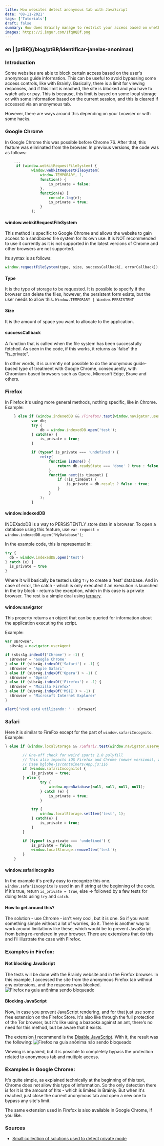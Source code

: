 ```yaml
---
title: How websites detect anonymous tab with JavaScript
date: '08-11-2021'
tags: ['Tutorials']
draft: false
summary: How does Brainly manage to restrict your access based on whether your tab is anonymous or not?
images: https://i.imgur.com/1fq8QBf.png
---
```


<h3>en | [ptBR](/blog/ptBR/identificar-janelas-anonimas)</h3>

### Introduction

Some websites are able to block certain access based on the user's anonymous guide information. This can be useful to avoid bypassing some access controls, like with Brainly. Basically, there is a limit for viewing responses, and if this limit is reached, the site is blocked and you have to watch ads or pay. This is because, this limit is based on some local storage or with some information based on the current session, and this is cleared if accessed via an anonymous tab.

However, there are ways around this depending on your browser or with some hacks.

### Google Chrome

In Google Chrome this was possible before Chrome 76. After that, this feature was eliminated from the browser. In previous versions, the code was as follows:

```javascript
    ...
     if (window.webkitRequestFileSystem) {
	        window.webkitRequestFileSystem(
	            window.TEMPORARY, 1,
	            function() {
	                is_private = false;
	            },
	            function(e) {
	                console.log(e);
	                is_private = true;
	            }
	        );
```

#### window.webkitRequestFileSystem

This method is specific to Google Chrome and allows the website to gain access to a sandboxed file system for its own use. It is NOT recommended to use it currently as it is not supported in the latest versions of Chrome and other browsers are not supported.

Its syntax is as follows:

```javascript
window.requestFileSystem(type, size, successCallback[, errorCallback]);
```

#### Type

It is the type of storage to be requested. It is possible to specify if the browser can delete the files, however, the persistent form exists, but the user needs to allow this. `Window.TEMPORARY | Window.PERSISTENT`

#### Size

It is the amount of space you want to allocate to the application.

#### successCallback

A function that is called when the file system has been successfully fetched. As seen in the code, if this works, it returns as 'false' the "is_private".

In other words, it is currently not possible to do the anonymous guide-based type of treatment with Google Chrome, consequently, with Chromium-based browsers such as Opera, Microsoft Edge, Brave and others.

### Firefox

In Firefox it's using more general methods, nothing specific, like in Chrome. Example:

```javascript
	} else if (window.indexedDB && /Firefox/.test(window.navigator.userAgent)) {
	        var db;
	        try {
	            db = window.indexedDB.open('test');
	        } catch(e) {
	            is_private = true;
	        }

	        if (typeof is_private === 'undefined') {
	            retry(
	                function isDone() {
	                    return db.readyState === 'done' ? true : false;
	                },
	                function next(is_timeout) {
	                    if (!is_timeout) {
	                        is_private = db.result ? false : true;
	                    }
	                }
	            );
	        }
```

#### window.indexedDB

INDEXadoDB is a way to PERSISTENTLY store data in a browser. To open a database using this feature, use `var request = window.indexedDB.open("MyDatabase")`;

In the example code, this is represented in:

```javascript
try {
  db = window.indexedDB.open('test')
} catch (e) {
  is_private = true
}
```

Where it will basically be tested using `Try` to create a 'test' database. And in case of error, the catch - which is only executed if an execution is launched in the try block - returns the exception, which in this case is a private browser. The rest is a simple deal using [ternary](https://developer.mozilla.org/en-US/docs/Web/JavaScript/Reference/Operators/Conditional_Operator).

#### window.navigator

This property returns an object that can be queried for information about the application executing the script.

Example:

```javascript
var sBrowser,
  sUsrAg = navigator.userAgent

if (sUsrAg.indexOf('Chrome') > -1) {
  sBrowser = 'Google Chrome'
} else if (sUsrAg.indexOf('Safari') > -1) {
  sBrowser = 'Apple Safari'
} else if (sUsrAg.indexOf('Opera') > -1) {
  sBrowser = 'Opera'
} else if (sUsrAg.indexOf('Firefox') > -1) {
  sBrowser = 'Mozilla Firefox'
} else if (sUsrAg.indexOf('MSIE') > -1) {
  sBrowser = 'Microsoft Internet Explorer'
}

alert('Você está utilizando: ' + sBrowser)
```

### Safari

Here it is similar to FireFox except for the part of `window.safariIncognito`. Example:

```javascript
} else if (window.localStorage && /Safari/.test(window.navigator.userAgent)) {

	    // One-off check for weird sports 2.0 polyfill
		// This also impacts iOS Firefox and Chrome (newer versions), apparently
	    // @see bglobe-js/containers/App.js:116
	    if (window.safariIncognito) {
	        is_private = true;
	    } else {
				try {
					window.openDatabase(null, null, null, null);
				} catch (e) {
					is_private = true;
				}

	        try {
		        window.localStorage.setItem('test', 1);
		    } catch(e) {
		        is_private = true;
		    }
	    }

	    if (typeof is_private === 'undefined') {
	        is_private = false;
	        window.localStorage.removeItem('test');
	    }
	}
```

#### window.safariIncognito

In the example it's pretty easy to recognize this one. `window.safariIncognito` is used in an if string at the beginning of the code. If it's true, return `is_private = true`, else -> followed by a few tests for doing tests using `try` and `catch`.

#### How to get around this?

The solution - use Chrome - isn't very cool, but it is one. So if you want something simple without a lot of worries, do it. There is another way to work around limitations like these, which would be to prevent JavaScript from being re-rendered in your browser. There are extensions that do this and I'll illustrate the case with Firefox.

### Examples in Firefox:

#### Not blocking JavaScript

The tests will be done with the Brainly website and in the Firefox browser.
In this example, I accessed the site from the anonymous Firefox tab without any extensions, and the response was blocked.
![Firefox na guia anônima sendo bloqueado](/static/images/posts/identify-anonymous-tab/anonFirefoxAllow.png)

#### Blocking JavaScript

Now, in case you prevent JavaScript rendering, and for that just use some free extension on the Firefox Store. It's also like through the full protection of the Tor browser, but it's like using a bazooka against an ant, there's no need for this method, but be aware that it exists.

The extension I recommend is the [Disable JavaScript](https://github.com/dpacassi/disable-javascript#supported-browsers). With it, the result was the following:
![Firefox na guia anônima não sendo bloqueado](/static/images/posts/identify-anonymous-tab/anonFirefoxAllow.png)

Viewing is impaired, but it is possible to completely bypass the protection related to anonymous tab and multiple access.

### Examples in Google Chrome:

It's quite simple, as explained technically at the beginning of this text, Chrome does not allow this type of information. So the only detection there is for it is the amount of hits - which is limited in Brainly. But when it's reached, just close the current anonymous tab and open a new one to bypass any site's limit.

The same extension used in Firefox is also available in Google Chrome, if you like.

### Sources

- [Small collection of solutions used to detect private mode](https://gist.github.com/kdzwinel/783df9b129ae5c8443dd96c0d4ed9723)
